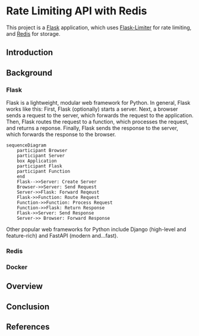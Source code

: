 # Rate Limiting API with Redis

This project is a [Flask](https://flask.palletsprojects.com/en/3.0.x/) application, which uses [Flask-Limiter](https://flask-limiter.readthedocs.io/en/stable/) for rate limiting, and [Redis](https://redis.io/) for storage.

## Introduction

## Background

### Flask

Flask is a lightweight, modular web framework for Python. In general, Flask works like this: First, Flask (optionally) starts a server. Next, a browser sends a request to the server, which forwards the request to the application. Then, Flask routes the request to a function, which processes the request, and returns a reponse. Finally, Flask sends the response to the server, which forwards the response to the browser.

```mermaid
sequenceDiagram
    participant Browser
    participant Server
    box Application
    participant Flask
    participant Function
    end
    Flask-->>Server: Create Server
    Browser->>Server: Send Request
    Server->>Flask: Forward Reqeust
    Flask->>Function: Route Request
    Function->>Function: Process Request
    Function->>Flask: Return Response
    Flask->>Server: Send Response
    Server->> Browser: Forward Response
```

Other popular web frameworks for Python include Django (high-level and feature-rich) and FastAPI (modern and...fast).

### Redis

### Docker

## Overview

## Conclusion

## References
